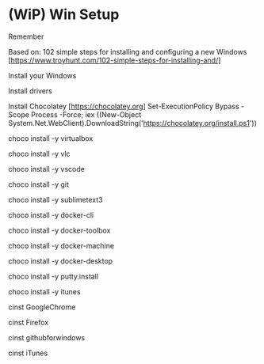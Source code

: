 # (WiP) Win Setup

Remember

Based on: 102 simple steps for installing and configuring a new Windows [https://www.troyhunt.com/102-simple-steps-for-installing-and/]

Install your Windows

Install drivers

Install Chocolatey [https://chocolatey.org]
Set-ExecutionPolicy Bypass -Scope Process -Force; iex ((New-Object System.Net.WebClient).DownloadString('https://chocolatey.org/install.ps1'))

choco install -y virtualbox

choco install -y vlc

choco install -y vscode

choco install -y git

choco install -y sublimetext3

choco install -y docker-cli

choco install -y docker-toolbox

choco install -y docker-machine

choco install -y docker-desktop

choco install -y putty.install


choco install -y itunes


cinst GoogleChrome

cinst Firefox

cinst githubforwindows

cinst iTunes


